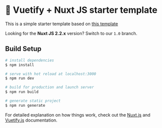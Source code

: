 # :rocket: Vuetify + Nuxt JS starter template

This is a simple starter template based on [this template](https://github.com/vuetifyjs/nuxt)

Looking for the **Nuxt JS 2.2.x** version? Switch to our `1.0` branch.

## Build Setup

``` bash
# install dependencies
$ npm install

# serve with hot reload at localhost:3000
$ npm run dev

# build for production and launch server
$ npm run build

# generate static project
$ npm run generate
```

For detailed explanation on how things work, check out the [Nuxt.js](https://github.com/nuxt/nuxt.js) and [Vuetify.js](https://vuetifyjs.com/) documentation.
